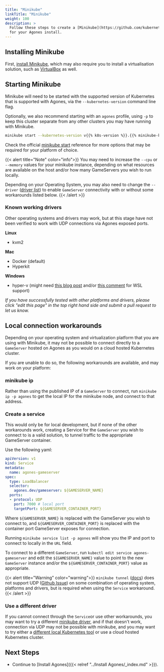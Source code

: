 ```yaml
---
title: "Minikube"
linkTitle: "Minikube"
weight: 100
description: >
  Follow these steps to create a [Minikube](https://github.com/kubernetes/minikube) cluster
  for your Agones install.
---
```


## Installing Minikube

First, [install Minikube][minikube], which may also require you to install
a virtualisation solution, such as [VirtualBox][vb] as well.

[minikube]: https://minikube.sigs.k8s.io/docs/start/
[vb]: https://www.virtualbox.org

## Starting Minikube

Minikube will need to be started with the supported version of Kubernetes that is supported with Agones, via the
`--kubernetes-version` command line flag.

Optionally, we also recommend starting with an `agones` profile, using `-p` to keep this cluster separate from any other
clusters you may have running with Minikube.

```bash
minikube start --kubernetes-version v{{% k8s-version %}}.{{% minikube-k8s-minor-version %}} -p agones
```

Check the official [minikube start](https://minikube.sigs.k8s.io/docs/commands/start/) reference for more options that
may be required for your platform of choice.

{{< alert title="Note" color="info">}}
You may need to increase the `--cpu` or `--memory` values for your minikube instance, depending on what resources are
available on the host and/or how many GameServers you wish to run locally.

Depending on your Operating System, you may also need to change the `--driver`
([driver list](https://minikube.sigs.k8s.io/docs/drivers/)) to enable `GameServer` connectivity with or without
some workarounds listed below. 
{{< /alert >}}

### Known working drivers

Other operating systems and drivers may work, but at this stage have not been verified to work with UDP connections
via Agones exposed ports.

**Linux**
* kvm2

**Mac**
* Docker (default)
* Hyperkit

**Windows**
* hyper-v (might need
  <a href="https://blog.thepolyglotprogrammer.com/setting-up-kubernetes-on-wsl-to-work-with-minikube-on-windows-10-90dac3c72fa1" data-proofer-ignore>this blog post</a>
  and/or [this comment](https://github.com/microsoft/WSL/issues/4288#issuecomment-652259640) for WSL support)

_If you have successfully tested with other platforms and drivers, please click "edit this page" in the top right hand
side and submit a pull request to let us know._

## Local connection workarounds

Depending on your operating system and virtualization platform that you are using with Minikube, it may not be
possible to connect directly to a `GameServer` hosted on Agones as you would on a cloud hosted Kubernetes cluster.

If you are unable to do so, the following workarounds are available, and may work on your platform:

### minikube ip

Rather than using the published IP of a `GameServer` to connect, run `minikube ip -p agones` to get the local IP for
the minikube node, and connect to that address.

### Create a service

This would only be for local development, but if none of the other workarounds work, creating a Service for the
`GameServer` you wish to connect to is a valid solution, to tunnel traffic to the appropriate GameServer container.

Use the following yaml:

```yaml
apiVersion: v1
kind: Service
metadata:
  name: agones-gameserver
spec:
  type: LoadBalancer
  selector:
    agones.dev/gameserver: ${GAMESERVER_NAME}
  ports:
  - protocol: UDP
    port: 7000 # local port
    targetPort: ${GAMESERVER_CONTAINER_PORT}
```

Where `${GAMESERVER_NAME}` is replaced with the GameServer you wish to connect to, and `${GAMESERVER_CONTAINER_PORT}`
is replaced with the container port GameServer exposes for connection.

Running `minikube service list -p agones` will show you the IP and port to connect to locally in the `URL` field.

To connect to a different `GameServer`, run `kubectl edit service agones-gameserver` and edit the `${GAMESERVER_NAME}`
value to point to the new `GameServer` instance and/or the `${GAMESERVER_CONTAINER_PORT}` value as appropriate.

{{< alert title="Warning" color="warning">}}
`minikube tunnel` ([docs](https://minikube.sigs.k8s.io/docs/handbook/accessing/))
does not support UDP ([Github Issue](https://github.com/kubernetes/minikube/issues/12362)) on some combination of
operating system, platforms and drivers, but is required when using the `Service` workaround.
{{< /alert >}}

### Use a different driver

If you cannot connect through the `Service`or use other workarounds, you may want to try a different
[minikube driver](https://minikube.sigs.k8s.io/docs/drivers/), and if that doesn't work, connection via UDP may not
be possible with minikube, and you may want to try either a
[different local Kubernetes tool](https://kubernetes.io/docs/tasks/tools/) or use a cloud hosted Kubernetes cluster.

## Next Steps

- Continue to [Install Agones]({{< relref "../Install Agones/_index.md" >}}).
